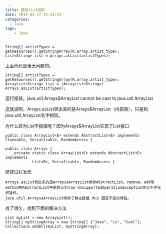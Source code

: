 ```yaml
---
title: 数组list陷阱
date: 2019-03-27 15:41:53
categories:
  - Java
tags: 
	- Java
---
```


	String[] artistTypes = getResources().getStringArray(R.array.artist_type);
	List<String> list = Arrays.asList(artistTypes); 

上面代码是毫无问题的。

	String[] artistTypes = getResources().getStringArray(R.array.artist_type);
	ArrayList<String> list = (ArrayList<String>) Arrays.asList(artistTypes); 

运行报错。java.util.Arrays$ArrayList cannot be cast to java.util.ArrayList

这就说明，Arrays.asList转出来的是Arrays$ArrayList（内部类），只是和java.util.ArrayList名字相同。

为什么转为List不报错呢？因为Arrays$ArrayList实现了List接口
	
	public class ArrayList<E> extends AbstractList<E> implements Cloneable, Serializable, RandomAccess {

	public class Arrays {
	    private static class ArrayList<E> extends AbstractList<E> implements
	            List<E>, Serializable, RandomAccess {


研究过程发现

	Arrays.asList转出来的是Arrays$ArrayList继承AbstractList。remove，add等method在AbstractList中是默认throw UnsupportedOperationException而且不作任何操作。
	java.util.Arrays$ArrayList继承了静态数组 大小 固定不变的特性。

找了很久，找到下面的解决方法

	List myList = new ArrayList(); 
	String[] myStringArray = new String[] {"Java", "is", "Cool"};
	Collections.addAll(myList, myStringArray);